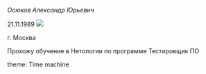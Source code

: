 *Осюков Александр Юрьевич*

21.11.1989
<image src="/img/IMG_8233.JPG">

г. Москва


Прохожу обучение в Нетологии по программе Тестировщик ПО

theme: Time machine
